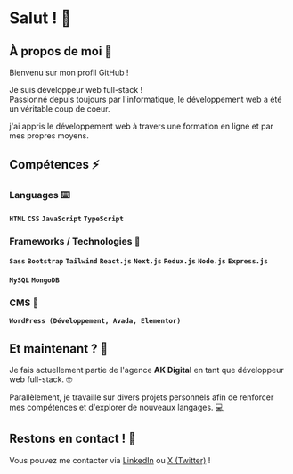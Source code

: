 # Salut ! 👋

## À propos de moi 🤔

Bienvenu sur mon profil GitHub !

Je suis développeur web full-stack ! <br />
Passionné depuis toujours par l'informatique, le développement web a été un véritable coup de coeur.

j'ai appris le développement web à travers une formation en ligne et par mes propres moyens.

## Compétences ⚡

### Languages ⌨️
**`HTML`** **`CSS`** **`JavaScript`** **`TypeScript`**

### Frameworks / Technologies 🚀 
**`Sass`** **`Bootstrap`** **`Tailwind`** **`React.js`** **`Next.js`** **`Redux.js`** **`Node.js`** **`Express.js`** 
<br />
<br />
**`MySQL`** **`MongoDB`**

### CMS 🧩
**`WordPress (Développement, Avada, Elementor)`**

## Et maintenant ? 🌱

Je fais actuellement partie de l'agence **AK Digital** en tant que développeur web full-stack. 🤓

Parallèlement, je travaille sur divers projets personnels afin de renforcer mes compétences et d'explorer de nouveaux langages. 💻

## Restons en contact ! 💬

Vous pouvez me contacter via [LinkedIn](https://www.linkedin.com/in/n-t-dev-b72892265/) ou [X (Twitter)](https://x.com/Hyalin_dev) !
